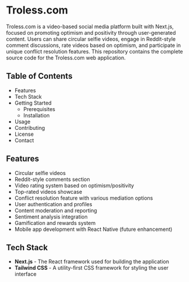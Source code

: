 # Troless.com

Troless.com is a video-based social media platform built with Next.js, focused on promoting optimism and positivity through user-generated content. Users can share circular selfie videos, engage in Reddit-style comment discussions, rate videos based on optimism, and participate in unique conflict resolution features. This repository contains the complete source code for the Troless.com web application.

## Table of Contents

- Features
- Tech Stack
- Getting Started
    - Prerequisites
    - Installation
- Usage
- Contributing
- License
- Contact

## Features

- Circular selfie videos
- Reddit-style comments section
- Video rating system based on optimism/positivity
- Top-rated videos showcase
- Conflict resolution feature with various mediation options
- User authentication and profiles
- Content moderation and reporting
- Sentiment analysis integration
- Gamification and rewards system
- Mobile app development with React Native (future enhancement)

## Tech Stack

- **Next.js** - The React framework used for building the application
- **Tailwind CSS** - A utility-first CSS framework for styling the user interface